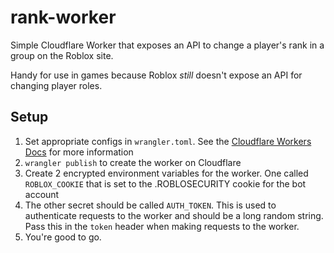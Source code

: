 # rank-worker

Simple Cloudflare Worker that exposes an API to change a player's rank in a group on the Roblox site.

Handy for use in games because Roblox *still* doesn't expose an API for changing player roles.

## Setup
1. Set appropriate configs in `wrangler.toml`. See the [Cloudflare Workers Docs](https://developers.cloudflare.com/workers/get-started/guide#7-configure-your-project-for-deployment) for more information
2. `wrangler publish` to create the worker on Cloudflare
3. Create 2 encrypted environment variables for the worker. One called `ROBLOX_COOKIE` that is set to the .ROBLOSECURITY cookie for the bot account
4. The other secret should be called `AUTH_TOKEN`. This is used to authenticate requests to the worker and should be a long random string. Pass this in the `token` header when making requests to the worker.
5. You're good to go.